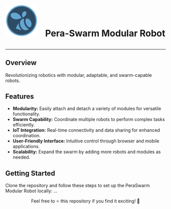 <div align="center">
  <img src="/docs/images/pera-swarm-logo.png" alt="PeraSwarm Modular Robot Logo" width="100">
  <h1 style="display: inline-block; margin-left: 20px;">Pera-Swarm Modular Robot</h1>
</div>

___

## Overview

<p>Revolutionizing robotics with modular, adaptable, and swarm-capable robots.</p>

## Features
- **Modularity:** Easily attach and detach a variety of modules for versatile functionality.
- **Swarm Capability:** Coordinate multiple robots to perform complex tasks efficiently.
- **IoT Integration:** Real-time connectivity and data sharing for enhanced coordination.
- **User-Friendly Interface:** Intuitive control through browser and mobile applications.
- **Scalability:** Expand the swarm by adding more robots and modules as needed.

## Getting Started
Clone the repository and follow these steps to set up the PeraSwarm Modular Robot locally:
...

<div align="center">
  <p>Feel free to ⭐️ this repository if you find it exciting! 🚀</p>
</div>
